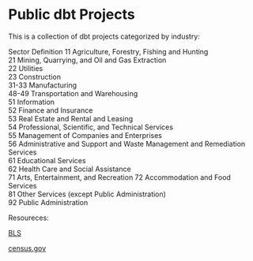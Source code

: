 # Public dbt Projects

This is a collection of dbt projects categorized by industry:

Sector	Definition
11	Agriculture, Forestry, Fishing and Hunting  
21	Mining, Quarrying, and Oil and Gas Extraction  
22	Utilities  
23	Construction  
31-33	Manufacturing  
48-49	Transportation and Warehousing  
51	Information  
52	Finance and Insurance  
53	Real Estate and Rental and Leasing  
54	Professional, Scientific, and Technical Services  
55	Management of Companies and Enterprises  
56	Administrative and Support and Waste Management and Remediation Services  
61	Educational Services  
62	Health Care and Social Assistance   
71	Arts, Entertainment, and Recreation
72	Accommodation and Food Services  
81	Other Services (except Public Administration)  
92	Public Administration  
 
Resoureces:

[BLS](https://www.bls.gov/ces/naics/)

[census.gov](https://www.census.gov/naics/?58967?yearbck=2022)



